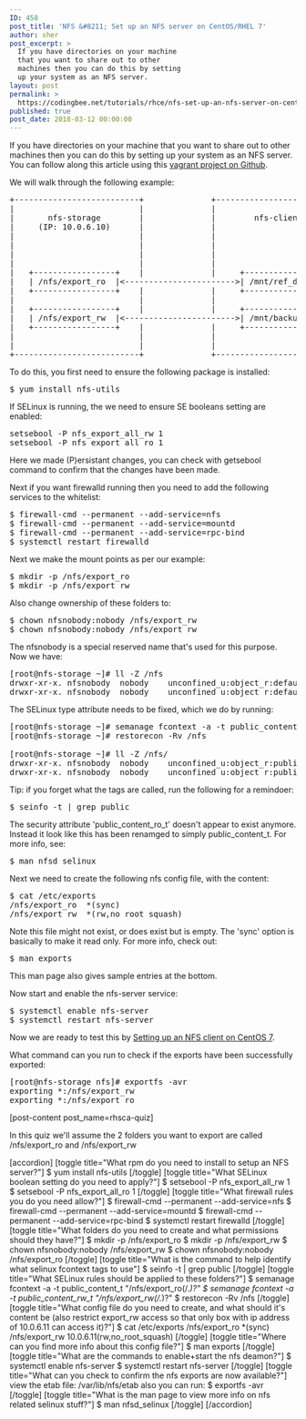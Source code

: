 ```yaml
---
ID: 458
post_title: 'NFS &#8211; Set up an NFS server on CentOS/RHEL 7'
author: sher
post_excerpt: >
  If you have directories on your machine
  that you want to share out to other
  machines then you can do this by setting
  up your system as an NFS server.
layout: post
permalink: >
  https://codingbee.net/tutorials/rhce/nfs-set-up-an-nfs-server-on-centos-rhel-7
published: true
post_date: 2018-03-12 00:00:00
---
```

If you have directories on your machine that you want to share out to other machines then you can do this by setting up your system as an NFS server. You can follow along this article using this <a href="https://github.com/Sher-Chowdhury/NFS-CentOS7-demo">vagrant project on Github</a>. 

We will walk through the following example:


<pre>
+--------------------------+              +--------------------------+
|                          |              |                          |
|       nfs-storage        |              |        nfs-client        |
|     (IP: 10.0.6.10)      |              |                          |
|                          |              |                          |
|                          |              |                          |
|                          |              |                          |
|                          |              |                          |
|   +-----------------+    |              |     +---------------+    |
|   | /nfs/export_ro  |<----------------------->| /mnt/ref_data |    |
|   +-----------------+    |              |     +---------------+    |
|                          |              |                          |
|   +-----------------+    |              |     +---------------+    |
|   | /nfs/export_rw  |<----------------------->| /mnt/backups  |    |
|   +-----------------+    |              |     +---------------+    |
|                          |              |                          |
|                          |              |                          |
+--------------------------+              +--------------------------+
</pre>



To do this, you first need to ensure the following package is installed:

<pre>
$ yum install nfs-utils
</pre> 

If SELinux is running, the we need to ensure SE booleans setting are enabled:

<pre>
setsebool -P nfs_export_all_rw 1
setsebool -P nfs_export_all_ro 1
</pre>

Here we made (P)ersistant changes, you can check with getsebool command to confirm that the changes have been made. 

Next if you want firewalld running then you need to add the following services to the whitelist:


<pre>
$ firewall-cmd --permanent --add-service=nfs
$ firewall-cmd --permanent --add-service=mountd
$ firewall-cmd --permanent --add-service=rpc-bind
$ systemctl restart firewalld
</pre>

Next we make the mount points as per our example:



<pre>
$ mkdir -p /nfs/export_ro
$ mkdir -p /nfs/export_rw
</pre>

Also change ownership of these folders to:

<pre>
$ chown nfsnobody:nobody /nfs/export_rw
$ chown nfsnobody:nobody /nfs/export_rw
</pre>

The nfsnobody is a special reserved name that's used for this purpose. Now we have:

<pre>
[root@nfs-storage ~]# ll -Z /nfs
drwxr-xr-x. nfsnobody  nobody    unconfined_u:object_r:default_t:s0 export_ro
drwxr-xr-x. nfsnobody  nobody    unconfined_u:object_r:default_t:s0 export_rw
</pre>


The SELinux type attribute needs to be fixed, which we do by running:

<pre>
[root@nfs-storage ~]# semanage fcontext -a -t public_content_rw_t  "/nfs(/.*)?"
[root@nfs-storage ~]# restorecon -Rv /nfs

[root@nfs-storage ~]# ll -Z /nfs/
drwxr-xr-x. nfsnobody  nobody    unconfined_u:object_r:public_content_rw_t:s0 export_ro
drwxr-xr-x. nfsnobody  nobody    unconfined_u:object_r:public_content_rw_t:s0 export_rw
</pre>

Tip: if you forget what the tags are called, run the following for a remindoer:

<pre>
$ seinfo -t | grep public
</pre>



The security attribute 'public_content_ro_t' doesn't appear to exist anymore. Instead it look like this has been renamged to simply public_content_t. For more info, see:

<pre>
$ man nfsd_selinux
</pre>

Next we need to create the following nfs config file, with the content:

<pre>
$ cat /etc/exports
/nfs/export_ro  *(sync)
/nfs/export_rw  *(rw,no_root_squash)
</pre>

Note this file might not exist, or does exist but is empty. The 'sync' option is basically to make it read only. For more info, check out:

<pre>
$ man exports
</pre>

This man page also gives sample entries at the bottom. 


Now start and enable the nfs-server service:

<pre>
$ systemctl enable nfs-server
$ systemctl restart nfs-server
</pre>

Now we are ready to test this by <a href="http://codingbee.net/tutorials/rhcsa/nfs-how-to-set-up-an-nfs-client-on-centos-7">Setting up an NFS client on CentOS 7</a>. 

What command can you run to check if the exports have been successfully exported:


<pre>
[root@nfs-storage nfs]# exportfs -avr
exporting *:/nfs/export_rw
exporting *:/nfs/export_ro
</pre>

[post-content post_name=rhsca-quiz] 

In this quiz we'll assume the 2 folders you want to export are called /nfs/export_ro and /nfs/export_rw

[accordion]
[toggle title="What rpm do you need to install to setup an NFS server?"]
$ yum install nfs-utils
[/toggle]
[toggle title="What SELinux boolean setting do you need to apply?"]
$ setsebool -P nfs_export_all_rw 1
$ setsebool -P nfs_export_all_ro 1
[/toggle]
[toggle title="What firewall rules you do you need allow?"]
$ firewall-cmd --permanent --add-service=nfs
$ firewall-cmd --permanent --add-service=mountd
$ firewall-cmd --permanent --add-service=rpc-bind
$ systemctl restart firewalld
[/toggle]
[toggle title="What folders do you need to create and what permissions should they have?"]
$ mkdir -p /nfs/export_ro
$ mkdir -p /nfs/export_rw
$ chown nfsnobody:nobody /nfs/export_rw
$ chown nfsnobody:nobody /nfs/export_ro
[/toggle]
[toggle title="What is the command to help identify what selinux fcontext tags to use"]
$ seinfo -t | grep public
[/toggle]
[toggle title="What SELinux rules should be applied to these folders?"]
$ semanage fcontext -a -t public_content_t  "/nfs/export_ro(/.*)?"
$ semanage fcontext -a -t public_content_rw_t  "/nfs/export_rw(/.*)?"
$ restorecon -Rv /nfs
[/toggle]
[toggle title="What config file do you need to create, and what should it's content be (also restrict export_rw access so that only box with ip address of 10.0.6.11 can access it)?"]
$ cat /etc/exports
/nfs/export_ro  *(sync)
/nfs/export_rw  10.0.6.11(rw,no_root_squash)
[/toggle]
[toggle title="Where can you find more info about this config file?"]
$ man exports
[/toggle]
[toggle title="What are the commands to enable+start the nfs deamon?"]
$ systemctl enable nfs-server
$ systemctl restart nfs-server
[/toggle]
[toggle title="What can you check to confirm the nfs exports are now available?"]
view the etab file: /var/lib/nfs/etab
also you can run:
$ exportfs -avr
[/toggle]
[toggle title="What is the man page to view more info on nfs related selinux stuff?"]
$ man nfsd_selinux
[/toggle]
[/accordion]